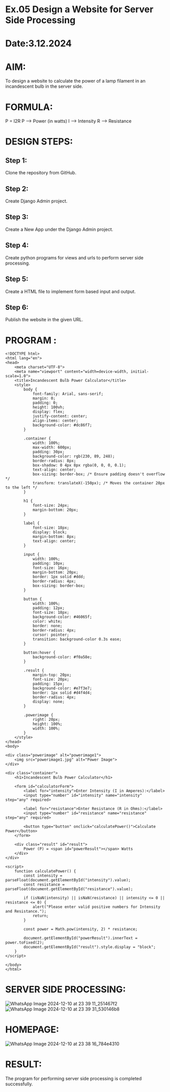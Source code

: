 # Ex.05 Design a Website for Server Side Processing
# Date:3.12.2024
# AIM:
To design a website to calculate the power of a lamp filament in an incandescent bulb in the server side.

# FORMULA:
P = I2R
P --> Power (in watts)
 I --> Intensity
 R --> Resistance

# DESIGN STEPS:
## Step 1:
Clone the repository from GitHub.

## Step 2:
Create Django Admin project.

## Step 3:
Create a New App under the Django Admin project.

## Step 4:
Create python programs for views and urls to perform server side processing.

## Step 5:
Create a HTML file to implement form based input and output.

## Step 6:
Publish the website in the given URL.

# PROGRAM :

```
<!DOCTYPE html>
<html lang="en">
<head>
    <meta charset="UTF-8">
    <meta name="viewport" content="width=device-width, initial-scale=1.0">
    <title>Incandescent Bulb Power Calculator</title>
    <style>
        body {
            font-family: Arial, sans-serif;
            margin: 0;
            padding: 0;
            height: 100vh;
            display: flex;
            justify-content: center;
            align-items: center; 
            background-color: #dc86f7;
        }

        .container {
            width: 100%;
            max-width: 600px;
            padding: 30px;
            background-color: rgb(230, 89, 248);
            border-radius: 8px;
            box-shadow: 0 4px 8px rgba(0, 0, 0, 0.1);
            text-align: center;
            box-sizing: border-box; /* Ensure padding doesn't overflow */
            transform: translateX(-150px); /* Moves the container 20px to the left */
        }

        h1 {
            font-size: 24px;
            margin-bottom: 20px;
        }

        label {
            font-size: 18px;
            display: block;
            margin-bottom: 8px;
            text-align: center;
        }

        input {
            width: 100%;
            padding: 10px;
            font-size: 16px;
            margin-bottom: 20px;
            border: 1px solid #ddd;
            border-radius: 4px;
            box-sizing: border-box;
        }

        button {
            width: 100%;
            padding: 12px;
            font-size: 18px;
            background-color: #46065f;
            color: white;
            border: none;
            border-radius: 4px;
            cursor: pointer;
            transition: background-color 0.3s ease;
        }

        button:hover {
            background-color: #f0a58e;
        }

        .result {
            margin-top: 20px;
            font-size: 20px;
            padding: 15px;
            background-color: #e7f3e7;
            border: 1px solid #d4f4d4;
            border-radius: 4px;
            display: none;
        }

        .powerimage {
            right: 20px;
            height: 100%;
            width: 100%;
        }
    </style>
</head>
<body>

<div class="powerimage" alt="powerimage1">
    <img src="powerimage1.jpg" alt="Power Image">
</div>

<div class="container">
    <h1>Incandescent Bulb Power Calculator</h1>

    <form id="calculatorForm">
        <label for="intensity">Enter Intensity (I in Amperes):</label>
        <input type="number" id="intensity" name="intensity" step="any" required>

        <label for="resistance">Enter Resistance (R in Ohms):</label>
        <input type="number" id="resistance" name="resistance" step="any" required>

        <button type="button" onclick="calculatePower()">Calculate Power</button>
    </form>

    <div class="result" id="result">
        Power (P) = <span id="powerResult"></span> Watts
    </div>
</div>

<script>
    function calculatePower() {
        const intensity = parseFloat(document.getElementById("intensity").value);
        const resistance = parseFloat(document.getElementById("resistance").value);

        if (isNaN(intensity) || isNaN(resistance) || intensity <= 0 || resistance <= 0) {
            alert("Please enter valid positive numbers for Intensity and Resistance.");
            return;
        }

        const power = Math.pow(intensity, 2) * resistance;

        document.getElementById("powerResult").innerText = power.toFixed(2);
        document.getElementById("result").style.display = "block";
    }
</script>

</body>
</html>
```
# SERVER SIDE PROCESSING:
![WhatsApp Image 2024-12-10 at 23 39 11_251467f2](https://github.com/user-attachments/assets/d3db5d41-ab28-4d1c-944f-a56cdfb35519)
![WhatsApp Image 2024-12-10 at 23 39 31_530146b8](https://github.com/user-attachments/assets/52f90763-6e78-4d9b-b02e-d5d69c88ba69)

# HOMEPAGE:
![WhatsApp Image 2024-12-10 at 23 38 16_784e4310](https://github.com/user-attachments/assets/1333c640-349d-41bf-b218-bc8efe9db0af)

# RESULT:
The program for performing server side processing is completed successfully.
